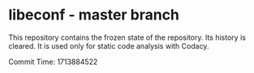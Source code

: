 # libeconf - master branch

This repository contains the frozen state of the repository.
Its history is cleared. It is used only for static code
analysis with Codacy.

Commit Time: 1713884522